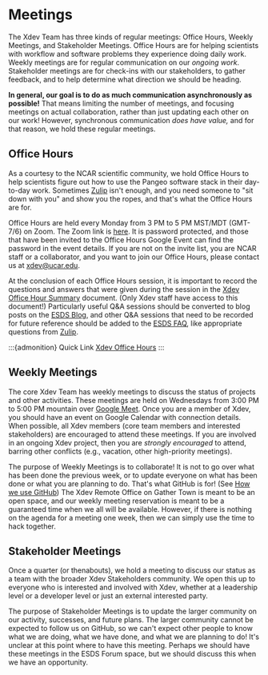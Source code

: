 # Meetings

The Xdev Team has three kinds of regular meetings: Office Hours, Weekly Meetings, and Stakeholder Meetings.  Office Hours are for helping scientists with workflow and software problems they experience doing daily work.  Weekly meetings are for regular communication on our *ongoing work*.  Stakeholder meetings are for check-ins with our stakeholders, to gather feedback, and to help determine what direction we should be heading.

**In general, our goal is to do as much communication asynchronously as possible!**  That means limiting the number of meetings, and focusing meetings on actual collaboration, rather than just updating each other on our work!  However, synchronous communication *does have value,* and for that reason, we hold these regular meetings.

## Office Hours

As a courtesy to the NCAR scientific community, we hold Office Hours to help scientists figure out how to use the Pangeo software stack in their day-to-day work.  Sometimes [Zulip](communicating#zulip) isn't enough, and you need someone to "sit down with you" and show you the ropes, and that's what the Office Hours are for.

Office Hours are held every Monday from 3 PM to 5 PM MST/MDT (GMT-7/6) on Zoom.  The Zoom link is [here](https://ucar-edu.zoom.us/j/98106855651).  It is password protected, and those that have been invited to the Office Hours Google Event can find the password in the event details.  If you are not on the invite list, you are NCAR staff or a collaborator, and you want to join our Office Hours, please contact us at [xdev@ucar.edu](mailto:xdev@ucar.edu).

At the conclusion of each Office Hours session, it is important to record the questions and answers that were given during the session in the [Xdev Office Hour Summary](https://docs.google.com/spreadsheets/d/1ruUDOIOprMXFr3rZIt7bJFpYwBsDtYSbLNz0YeYNDnM/edit#gid=0) document.  (Only Xdev staff have access to this document!)  Particularly useful Q&A sessions should be converted to blog posts on the [ESDS Blog](https://ncar.github.io/esds/blog/), and other Q&A sessions that need to be recorded for future reference should be added to the [ESDS FAQ](https://ncar.github.io/esds/faq/), like appropriate questions from [Zulip](communicating#zulip).

:::{admonition} Quick Link
[Xdev Office Hours](https://ucar-edu.zoom.us/j/98106855651)
:::

## Weekly Meetings

The core Xdev Team has weekly meetings to discuss the status of projects and other activities.  These meetings are held on Wednesdays from 3:00 PM to 5:00 PM mountain over [Google Meet](communicating#zoom-google-meet).  Once you are a member of Xdev, you should have an event on Google Calendar with connection details.  When possible, all Xdev members (core team members and interested stakeholders) are encouraged to attend these meetings.  If you are involved in an ongoing Xdev project, then you are *strongly encouraged* to attend, barring other conflicts (e.g., vacation, other high-priority meetings).

The purpose of Weekly Meetings is to collaborate!  It is not to go over what has been done the previous week, or to update everyone on what has been done or what you are planning to do.  That's what GitHub is for!  (See [How we use GitHub](github))  The Xdev Remote Office on Gather Town is meant to be an open space, and our weekly meeting reservation is meant to be a guaranteed time when we all will be available.  However, if there is nothing on the agenda for a meeting one week, then we can simply use the time to hack together.

## Stakeholder Meetings

Once a quarter (or thenabouts), we hold a meeting to discuss our status as a team with the broader Xdev Stakeholders community.  We open this up to everyone who is interested and involved with Xdev, whether at a leadership level or a developer level or just an external interested party.

The purpose of Stakeholder Meetings is to update the larger community on our activity, successes, and future plans.  The larger community cannot be expected to follow us on GitHub, so we can't expect other people to know what we are doing, what we have done, and what we are planning to do!  It's unclear at this point where to have this meeting.  Perhaps we should have these meetings in the ESDS Forum space, but we should discuss this when we have an opportunity.
